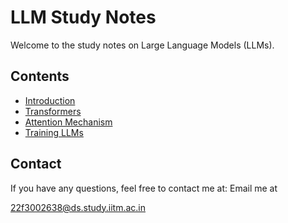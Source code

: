 # LLM Study Notes

Welcome to the study notes on Large Language Models (LLMs).

## Contents
- [Introduction](intro-to-llms.md)
- [Transformers](transformers.md)
- [Attention Mechanism](attention-mechanism.md)
- [Training LLMs](training-llms.md)

## Contact

If you have any questions, feel free to contact me at:
Email me at 

[<!--email_off-->22f3002638@ds.study.iitm.ac.in<!--/email_off-->](mailto:<!--email_off-->22f3002638@ds.study.iitm.ac.in<!--/email_off-->)
